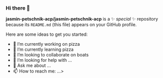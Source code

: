 ### Hi there 👋


**jasmin-petschnik-acp/jasmin-petschnik-acp** is a ✨ _special_ ✨ repository because its `README.md` (this file) appears on your GitHub profile.

Here are some ideas to get you started:

- 🔭 I’m currently working on pizza
- 🌱 I’m currently learning pizza
- 👯 I’m looking to collaborate on boats
- 🤔 I’m looking for help with ...
- 💬 Ask me about ...
- 📫 How to reach me: ...>